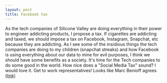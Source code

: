 ```yaml
---
layout: post
title: Facebook tax
---
```

As the tech companies of Silicone Valley are doing everything in their power to engineer addicting products, I propose a tax.  If cigarettes 
are addicting and taxed, we should impose a tax on Facebook, Instagram, Snapchat, etc because they are addicting.  As I see some of the insidious things the tech companies
are doing to my children (snapchat streaks) and how Facebook is using everything about our data to mine for evil purposes, I think we should
have some benefits as a society.  It's time for the Tech companies to do some good in the world.  How nice does a "Social Media Tax" sound?  I 
would love it.  Get to work representatives!
Looks like Marc Benioff agrees <a href="https://finance.yahoo.com/news/tech-execs-called-facebooks-trust-problem-152935213.html">(link)</a>
